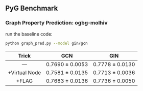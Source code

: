 ## PyG Benchmark

### Graph Property Prediction: ogbg-molhiv

run the baseline code:
```bash
python graph_pred.py --model gin/gcn
```

|     Trick     |       GCN       |       GIN       |
|:-------------:|:---------------:|:---------------:|
|       —       | 0.7690 ± 0.0053 | 0.7778 ± 0.0130 |
| +Virtual Node | 0.7581 ± 0.0135 | 0.7713 ± 0.0036 |
|     +FLAG     | 0.7683 ± 0.0136 | 0.7736 ± 0.0050 |